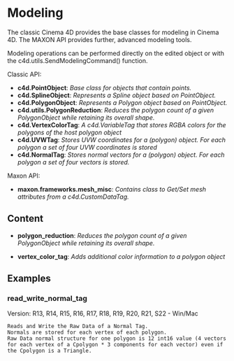 # Modeling

The classic Cinema 4D provides the base classes for modeling in Cinema 4D. The MAXON API provides further, advanced modeling tools.

Modeling operations can be performed directly on the edited object or with the c4d.utils.SendModelingCommand() function.

Classic API:
- **c4d.PointObject**: *Base class for objects that contain points.*
- **c4d.SplineObject**: *Represents a Spline object based on PointObject.*
- **c4d.PolygonObject**: *Represents a Polygon object based on PointObject.*
- **c4d.utils.PolygonReduction**: *Reduces the polygon count of a given PolygonObject while retaining its overall shape.*
- **c4d.VertexColorTag**: *A c4d.VariableTag that stores RGBA colors for the polygons of the host polygon object*
- **c4d.UVWTag**: *Stores UVW coordinates for a (polygon) object. For each polygon a set of four UVW coordinates is stored*
- **c4d.NormalTag**: *Stores normal vectors for a (polygon) object. For each polygon a set of four vectors is stored.*

Maxon API:
- **maxon.frameworks.mesh_misc**: *Contains class to Get/Set mesh attributes from a c4d.CustomDataTag.*

## Content

* **polygon_reduction**: *Reduces the polygon count of a given PolygonObject while retaining its overall shape.*

* **vertex_color_tag**: *Adds additional color information to a polygon object*

## Examples

### read_write_normal_tag
Version: R13, R14, R15, R16, R17, R18, R19, R20, R21, S22 - Win/Mac

    Reads and Write the Raw Data of a Normal Tag.
    Normals are stored for each vertex of each polygon.
    Raw Data normal structure for one polygon is 12 int16 value (4 vectors for each vertex of a Cpolygon * 3 components for each vector) even if the Cpolygon is a Triangle.
